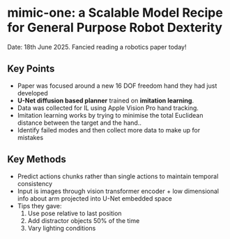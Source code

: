 # mimic-one: a Scalable Model Recipe for General Purpose Robot Dexterity
Date: 18th June 2025. Fancied reading a robotics paper today!

## Key Points
- Paper was focused around a new 16 DOF freedom hand they had just developed
- **U-Net diffusion based planner** trained on **imitation learning**.
- Data was collected for IL using Apple Vision Pro hand tracking.
- Imitation learning works by trying to minimise the total Euclidean distance between the target and the hand..
- Identify failed modes and then collect more data to make up for mistakes

## Key Methods
- Predict actions chunks rather than single actions to maintain temporal consistency 
- Input is images through vision transformer encoder + low dimensional info about arm projected into U-Net embedded space
- Tips they gave:
  1. Use pose relative to last position
  2. Add distractor objects 50% of the time
  3. Vary lighting conditions
